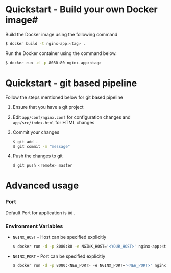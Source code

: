 # Quickstart - Build your own Docker image#

Build the Docker image using the following command

```bash
$ docker build -t nginx-app:<tag> .
```

Run the Docker container using the command below.

```bash
$ docker run -d -p 8080:80 nginx-app:<tag>
```

# Quickstart - git based pipeline

Follow the steps mentioned below for git based pipeline

1. Ensure that you have a git project
2. Edit `app/conf/nginx.conf` for configuration changes and `app/src/index.html` for HTML changes
3. Commit your changes

    ```bash
    $ git add .
    $ git commit -m "message"
    ```

4. Push the changes to git

    ```bash
    $ git push <remote> master
    ```

# Advanced usage

### **Port**

Default Port for application is `80` .

### **Environment Variables**

* `NGINX_HOST` - Host can be specified explicitly

  ```bash
  $ docker run -d -p 8080:80 -e NGINX_HOST='<YOUR_HOST>' nginx-app:<tag>
  ```
* `NGINX_PORT` - Port can be specified explicitly

  ```bash
  $ docker run -d -p 8080:<NEW_PORT> -e NGINX_PORT='<NEW_PORT>' nginx-app:<tag>
  ```
